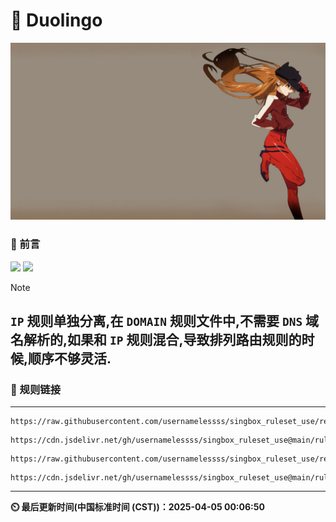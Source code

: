 
# 🧸 Duolingo
![](https://raw.githubusercontent.com/usernamelessss/picture-bed/main/images/202504042256831.jpg)
### 📣 前言
![](https://shields.io/badge/-移除重复规则-ff69b4) ![](https://shields.io/badge/-IP&nbsp;规则单独存放不与&nbsp;DOMAIN&nbsp;等混合-green)
> [!NOTE]
**`IP` 规则单独分离,在 `DOMAIN` 规则文件中,不需要 `DNS` 域名解析的,如果和 `IP` 规则混合,导致排列路由规则的时候,顺序不够灵活.**
---

###  🔗 规则链接
---

```url
https://raw.githubusercontent.com/usernamelessss/singbox_ruleset_use/refs/heads/main/rule/Duolingo/Duolingo_No_IP.json
```

```url
https://cdn.jsdelivr.net/gh/usernamelessss/singbox_ruleset_use@main/rule/Duolingo/Duolingo_No_IP.json
```

```url
https://raw.githubusercontent.com/usernamelessss/singbox_ruleset_use/refs/heads/main/rule/Duolingo/Duolingo_No_IP.srs
```

```url
https://cdn.jsdelivr.net/gh/usernamelessss/singbox_ruleset_use@main/rule/Duolingo/Duolingo_No_IP.srs
```

---
**⏲️ 最后更新时间(中国标准时间 (CST))：2025-04-05 00:06:50**